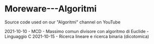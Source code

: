 # Moreware---Algoritmi
Source code used on our "Algoritmi" channel on YouTube

2021-10-10 - MCD - Massimo comun divisore con algoritmo di Euclide - Linguaggio C
2021-10-15 - Ricerca lineare e ricerca binaria (dicotomica)
